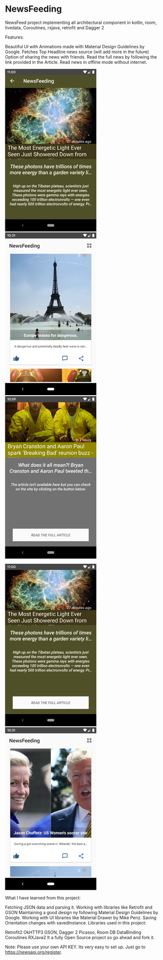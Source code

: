 # NewsFeeding
NewsFeed project implementing all architectural component in kotlin, room, livedata, Coroutines, rxjava, retrofit and Dagger 2 


Features:

Beautiful UI with Animations made with Material Design Guidelines by Google.
Fetches Top Headline news source (will add more in the future)
Option of sharing the news with friends.
Read the full news by following the link provided in the Article.
Read news in offline mode without internet.

<img src="https://github.com/jonathanchh1/NewsFeeding/blob/master/Screenshot_1561561253.png" width="300"> <img src="https://github.com/jonathanchh1/NewsFeeding/blob/master/Screenshot_1561559518.png" width="300">  <img src="https://github.com/jonathanchh1/NewsFeeding/blob/master/Screenshot_1561561155.png" width="300">


 <img src="https://github.com/jonathanchh1/NewsFeeding/blob/master/Screenshot_1561561257.png" width="300"><img src="https://github.com/jonathanchh1/NewsFeeding/blob/master/Screenshot_1561559505.png" width="300">





What I have learned from this project:

Fetching JSON data and parsing it.
Working with libraries like Retrofit and GSON
Maintaining a good design ny following Material Design Guidelines by Google.
Working with UI libraries like Material Drawer by Mike Penz.
Saving Orientation changes with savedInstance.
Libraries used in this project:

Retrofit2
OkHTTP3
GSON,
Dagger 2
Picasso,
Room DB
DataBinding
Coroutines
RXJava2
It a fully Open Source project so go ahead and fork it.

Note: Please use your own API KEY. Its very easy to set up. Just go to https://newsapi.org/register.

